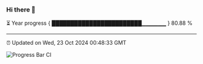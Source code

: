 ### Hi there 👋

⏳ Year progress { ████████████████████████▁▁▁▁▁▁ } 80.88 %

---

⏰ Updated on Wed, 23 Oct 2024 00:48:33 GMT

![Progress Bar CI](https://github.com/Shyam-Makwana/GitHub-Actions-Demo/workflows/Progress%20Bar%20CI/badge.svg)
